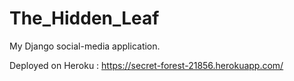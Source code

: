 # The_Hidden_Leaf
My Django social-media application.

Deployed on Heroku : https://secret-forest-21856.herokuapp.com/
